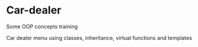 # Car-dealer
Some OOP concepts training

Car dealer menu using classes, inheritance, virtual functions and templates
